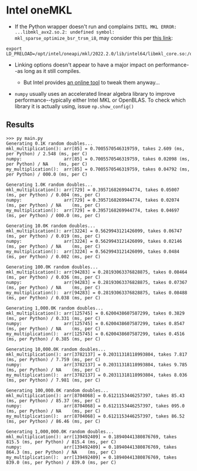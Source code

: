 # Intel oneMKL

* If the Python wrapper doesn't run and complains `INTEL MKL ERROR: ...libmkl_avx2.so.2: undefined symbol: mkl_sparse_optimize_bsr_trsm_i8`,
may consider this per [this link](https://github.com/ikinsella/trefide/issues/2): 
```
export LD_PRELOAD=/opt/intel/oneapi/mkl/2022.2.0/lib/intel64/libmkl_core.so:/opt/intel/oneapi/mkl/2022.2.0/lib/intel64/libmkl_sequential.so
```

* Linking options doesn't appear to have a major impact on performance--as long as it still compiles.
  * But Intel provides 
  [an online tool](https://www.intel.com/content/www/us/en/developer/tools/oneapi/onemkl-link-line-advisor.html)
  to tweak them anyway...

* `numpy` usually uses an accelerated linear algebra library to improve performance--typically either Intel MKL or OpenBLAS.
To check which library it is actually using, issue `np.show_config()`

## Results
```
>>> py main.py 
Generating 0.1K random doubles...
mkl_multiplication(): arr[85] = 0.7005570546319759, takes 2.609 (ms, per Python) / 2.548 (ms, per C)
numpy:                arr[85] = 0.7005570546319759, takes 0.02098 (ms, per Python) / NA    (ms, per C)
my_multiplication():  arr[85] = 0.7005570546319759, takes 0.04792 (ms, per Python) / 000.0 (ms, per C)

Generating 1.0K random doubles...
mkl_multiplication(): arr[729] = 0.3957168269944774, takes 0.05007 (ms, per Python) / 0.004 (ms, per C)
numpy:                arr[729] = 0.3957168269944774, takes 0.02074 (ms, per Python) / NA    (ms, per C)
my_multiplication():  arr[729] = 0.3957168269944774, takes 0.04697 (ms, per Python) / 000.0 (ms, per C)

Generating 10.0K random doubles...
mkl_multiplication(): arr[3224] = 0.5629943121426099, takes 0.06747 (ms, per Python) / 0.019 (ms, per C)
numpy:                arr[3224] = 0.5629943121426099, takes 0.02146 (ms, per Python) / NA    (ms, per C)
my_multiplication():  arr[3224] = 0.5629943121426099, takes 0.0484 (ms, per Python) / 0.002 (ms, per C)

Generating 100.0K random doubles...
mkl_multiplication(): arr[94283] = 0.28193063376828875, takes 0.08464 (ms, per Python) / 0.036 (ms, per C)
numpy:                arr[94283] = 0.28193063376828875, takes 0.07367 (ms, per Python) / NA    (ms, per C)
my_multiplication():  arr[94283] = 0.28193063376828875, takes 0.08488 (ms, per Python) / 0.038 (ms, per C)

Generating 1,000.0K random doubles...
mkl_multiplication(): arr[125745] = 0.6200438607587299, takes 0.3829 (ms, per Python) / 0.331 (ms, per C)
numpy:                arr[125745] = 0.6200438607587299, takes 0.8547 (ms, per Python) / NA    (ms, per C)
my_multiplication():  arr[125745] = 0.6200438607587299, takes 0.4516 (ms, per Python) / 0.385 (ms, per C)

Generating 10,000.0K random doubles...
mkl_multiplication(): arr[3782137] = 0.20311318118993804, takes 7.817 (ms, per Python) / 7.759 (ms, per C)
numpy:                arr[3782137] = 0.20311318118993804, takes 9.785 (ms, per Python) / NA    (ms, per C)
my_multiplication():  arr[3782137] = 0.20311318118993804, takes 8.036 (ms, per Python) / 7.981 (ms, per C)

Generating 100,000.0K random doubles...
mkl_multiplication(): arr[8704068] = 0.6121153446257397, takes 85.43 (ms, per Python) / 85.37 (ms, per C)
numpy:                arr[8704068] = 0.6121153446257397, takes 095.0 (ms, per Python) / NA    (ms, per C)
my_multiplication():  arr[8704068] = 0.6121153446257397, takes 86.52 (ms, per Python) / 86.46 (ms, per C)

Generating 1,000,000.0K random doubles...
mkl_multiplication(): arr[139492409] = 0.18940441380876769, takes 815.5 (ms, per Python) / 815.4 (ms, per C)
numpy:                arr[139492409] = 0.18940441380876769, takes 864.3 (ms, per Python) / NA    (ms, per C)
my_multiplication():  arr[139492409] = 0.18940441380876769, takes 839.0 (ms, per Python) / 839.0 (ms, per C)

```